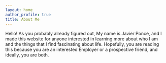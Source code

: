 ```yaml
---
layout: home
author_profile: true
title: About Me
---
```


Hello! As you probably already figured out, My name is Javier Ponce, and I made this website for anyone interested in learning more about who I am and the things that I find fascinating about life. Hopefully, you are reading this because you are an interested Employer or a prospective friend, and ideally, you are both.